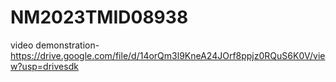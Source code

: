 # NM2023TMID08938
video demonstration-https://drive.google.com/file/d/14orQm3l9KneA24JOrf8ppjz0RQuS6K0V/view?usp=drivesdk
